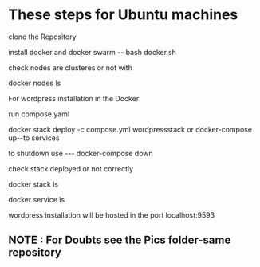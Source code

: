 # These steps for Ubuntu machines
clone the Repository

install docker and docker swarm -- bash docker.sh

check nodes are clusteres or not with 

  docker nodes ls

For wordpress installation in the Docker

run compose.yaml 

docker stack deploy -c compose.yml wordpressstack   or   docker-compose up--to services 

to shutdown use ---  docker-compose down

check stack deployed or not correctly

docker stack ls

docker service ls

wordpress installation will be hosted in the port localhost:9593


## NOTE : For Doubts see the Pics folder-same repository
